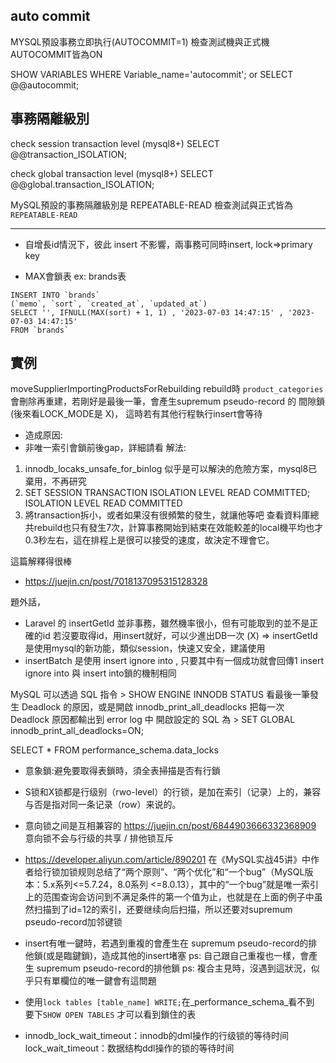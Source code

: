 auto commit
--------
MYSQL預設事務立即执行(AUTOCOMMIT=1)
檢查測試機與正式機AUTOCOMMIT皆為ON

SHOW VARIABLES WHERE Variable_name='autocommit';
or
SELECT @@autocommit;

事務隔離級別
---------
check session transaction level (mysql8+)
SELECT @@transaction_ISOLATION;

check global transaction level (mysql8+)
SELECT @@global.transaction_ISOLATION;

MySQL預設的事務隔離級別是 REPEATABLE-READ
檢查測試與正式皆為 `REPEATABLE-READ`

*** 
* 自增長id情況下，彼此 insert 不影響，兩事務可同時insert, lock=>primary key

* MAX會鎖表
ex: brands表
```
INSERT INTO `brands`
(`memo`, `sort`, `created_at`, `updated_at`)
SELECT '', IFNULL(MAX(sort) + 1, 1) , '2023-07-03 14:47:15' , '2023-07-03 14:47:15'
FROM `brands`
```


實例
--------
moveSupplierImportingProductsForRebuilding rebuild時 `product_categories`  會刪除再重建，若剛好是最後一筆，會產生supremum pseudo-record 的 間隙鎖(後來看LOCK_MODE是 X)，
這時若有其他行程執行insert會等待
* 造成原因:
* 非唯一索引會鎖前後gap，詳細請看
解法:
1. innodb_locaks_unsafe_for_binlog 似乎是可以解決的危險方案，mysql8已棄用，不再研究
2. SET SESSION TRANSACTION ISOLATION LEVEL READ COMMITTED;
   ISOLATION LEVEL READ COMMITTED
3. 將transaction拆小，或者如果沒有很頻繁的發生，就讓他等吧
   查看資料庫總共rebuild也只有發生7次，計算事務開始到結束在效能較差的local機平均也才0.3秒左右，這在排程上是很可以接受的速度，故決定不理會它。
  

這篇解釋得很棒
* https://juejin.cn/post/7018137095315128328



題外話，
* Laravel 的 insertGetId 並非事務，雖然機率很小，但有可能取到的並不是正確的id
若沒要取得id，用insert就好，可以少進出DB一次 (X) => insertGetId是使用mysql的新功能，類似session，快速又安全，建議使用 
* insertBatch 是使用 insert ignore into , 只要其中有一個成功就會回傳1
	insert ignore into 與 insert into鎖的機制相同


MySQL 可以透過 SQL 指令 > SHOW ENGINE INNODB STATUS 看最後一筆發生 Deadlock 的原因，或是開啟 innodb_print_all_deadlocks 把每一次 Deadlock 原因都輸出到 error log 中
開啟設定的 SQL 為 > SET GLOBAL innodb_print_all_deadlocks=ON;


SELECT * FROM performance_schema.data_locks


* 意象鎖:避免要取得表鎖時，須全表掃描是否有行鎖
* S锁和X锁都是行级别（rwo-level）的行锁，是加在索引（记录）上的，兼容与否是指对同一条记录（row）来说的。
* 意向锁之间是互相兼容的
  https://juejin.cn/post/6844903666332368909
  意向锁不会与行级的共享 / 排他锁互斥

* https://developer.aliyun.com/article/890201
在《MySQL实战45讲》中作者给行锁加锁规则总结了“两个原则”、“两个优化”和“一个bug”（MySQL版本：5.x系列<=5.7.24，8.0系列 <=8.0.13），其中的“一个bug”就是唯一索引上的范围查询会访问到不满足条件的第一个值为止，也就是在上面的例子中虽然扫描到了id=12的索引，还要继续向后扫描，所以还要对supremum pseudo-record加邻键锁

* insert有唯一鍵時，若遇到重複的會產生在 supremum pseudo-record的排他鎖(或是臨鍵鎖)，造成其他的insert堵塞
  ps: 自己跟自己重複也一樣，會產生 supremum pseudo-record的排他鎖
  ps: 複合主見時，沒遇到這狀況，似乎只有單欄位的唯一鍵會有這問題

* 使用`lock tables [table_name] WRITE;`在_performance_schema_看不到
  要下`SHOW OPEN TABLES` 才可以看到鎖住的表

* innodb_lock_wait_timeout：innodb的dml操作的行级锁的等待时间
  lock_wait_timeout：数据结构ddl操作的锁的等待时间
